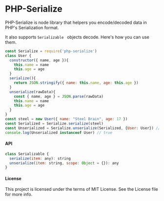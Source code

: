PHP-Serialize
===========
PHP-Serialize is node library that helpers you encode/decoded data in PHP's Serialization format.

It also supports `Serializable ` objects decode. Here's how you can use them.

```js
const Serialize = require('php-serialize')
class User {
  constructor({ name, age }){
    this.name = name
    this.age = age
  }
  serialize(){
    return JSON.stringify({ name: this.name, age: this.age })
  }
  unserialize(rawData){
    const { name, age } = JSON.parse(rawData)
    this.name = name
    this.age = age
  }
}
const steel = new User({ name: "Steel Brain", age: 17 })
const Serialized = Serialize.serialize(steel)
const Unserialized = Serialize.unserialize(Serialized, {User: User}) // Passing available classes
console.log(Unserialized instanceof User) // true
```

#### API
```js
class Serializable {
  serialize(item: any): string
  unserialize(item: string, scope: Object = {}): any
}
```

#### License
This project is licensed under the terms of MIT License. See the License file for more info.
